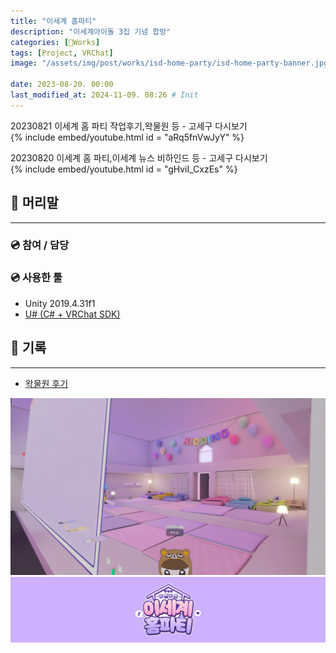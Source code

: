 ```yaml
---
title: "이세계 홈파티"
description: "이세계아이돌 3집 기념 합방"
categories: [🍇Works]
tags: [Project, VRChat]
image: "/assets/img/post/works/isd-home-party/isd-home-party-banner.jpg"

date: 2023-08-20. 00:00
last_modified_at: 2024-11-09. 08:26 # Init
---
```


20230821 이세계 홈 파티 작업후기,왁물원 등 - 고세구 다시보기  
{% include embed/youtube.html id = "aRq5fnVwJyY" %}

20230820 이세계 홈 파티,이세계 뉴스 비하인드 등 - 고세구 다시보기  
{% include embed/youtube.html id = "gHviI_CxzEs" %}

## 📀 머리말

---

### 💿 참여 / 담당

### 💿 사용한 툴

- Unity 2019.4.31f1
- [U# (C# + VRChat SDK)](https://udonsharp.docs.vrchat.com/)

## 📀 기록

---

- [왁물원 후기](https://cafe.naver.com/steamindiegame/12562966)

![230820-204249](/assets/img/post/works/isd-home-party/230820-204249.png)
![isd-home-party-banner](/assets/img/post/works/isd-home-party/isd-home-party-banner.jpg)
